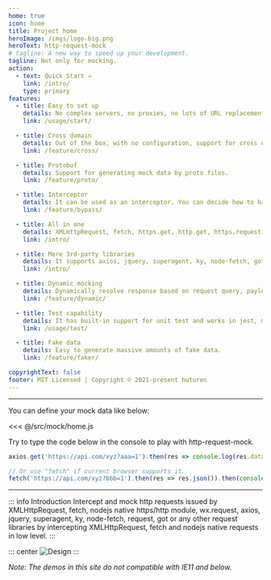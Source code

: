```yaml
---
home: true
icon: home
title: Project home
heroImage: /imgs/logo-big.png
heroText: http-request-mock
# tagline: A new way to speed up your development.
tagline: Not only for mocking.
action:
  - text: Quick Start →
    link: /intro/
    type: primary
features:
  - title: Easy to set up
    details: No complex servers, no proxies, no lots of URL replacements.
    link: /usage/start/

  - title: Cross domain
    details: Out of the box, with no configuration, support for cross domain.
    link: /feature/cross/

  - title: Protobuf
    details: Support for generating mock data by proto files.
    link: /feature/proto/

  - title: Interceptor
    details: It can be used as an interceptor. You can decide how to handle requests.
    link: /feature/bypass/

  - title: All in one
    details: XMLHttpRequest, fetch, https.get, http.get, https.request, http.request.
    link: /intro/

  - title: More 3rd-party libraries
    details: It supports axios, jquery, superagent, ky, node-fetch, got, request...
    link: /intro/

  - title: Dynamic mocking
    details: Dynamically resolve response based on request query, payloads...
    link: /feature/dynamic/

  - title: Test capability
    details: It has built-in support for unit test and works in jest, mocha and ava.
    link: /usage/test/

  - title: Fake data
    details: Easy to generate massive amounts of fake data.
    link: /feature/faker/

copyrightText: false
footer: MIT Licensed | Copyright © 2021-present huturen
---
```


---

You can define your mock data like below:

<<< @/src/mock/home.js

<home-index />

Try to type the code below in the console to play with http-request-mock.
```javascript
axios.get('https://api.com/xyz?aaa=1').then(res => console.log(res.data));

// Or use "fetch" if current browser supports it.
fetch('https://api.com/xyz?bbb=1').then(res => res.json()).then(console.log);
```
---


::: info Introduction
Intercept and mock http requests issued by XMLHttpRequest, fetch, nodejs native https/http module, wx.request, axios, jquery, superagent, ky, node-fetch, request, got or any other request libraries by intercepting XMLHttpRequest, fetch and nodejs native requests in low level.
:::

::: center
![Design](/http-request-mock-docs/imgs/layers-design.png)
:::


*Note: The demos in this site do not compatible with IE11 and below.*

